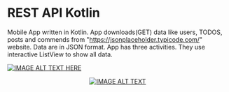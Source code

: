 # REST API Kotlin

Mobile App written in Kotlin. App downloads(GET) data like users, TODOS, posts and commends from "https://jsonplaceholder.typicode.com/" website. Data are in JSON format. App has three activities. They use interactive ListView to show all data.  

[![IMAGE ALT TEXT HERE](https://img.youtube.com/vi/q-fnFjAv1n0/0.jpg)](https://www.youtube.com/watch?v=q-fnFjAv1n0 "REST API Kotlin")
<div align="center">
  <a href="https://www.youtube.com/watch?v=q-fnFjAv1n0"><img src="https://img.youtube.com/vi/q-fnFjAv1n0/0.jpg" alt="IMAGE ALT TEXT"></a>
</div>
